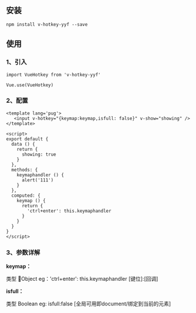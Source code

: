 ## 安装

```
npm install v-hotkey-yyf --save
```
## 使用

### 1、引入

```
import VueHotkey from 'v-hotkey-yyf'
```
```
Vue.use(VueHotkey)
```

### 2、配置

```
<template lang='pug'>
   <input v-hotkey="{keymap:keymap,isfull: false}" v-show="showing" />
</template>

<script>
export default {
  data () {
    return {
      showing: true
    }
  },
  methods: {
    keymaphandler () {
      alert('111')
    }
  },
  computed: {
    keymap () {
      return {
        'ctrl+enter': this.keymaphandler
      }
    }
  }
}
</script>
```
### 3、参数详解

**keymap：**

类型 Object
eg：'ctrl+enter': this.keymaphandler [键位]:[回调]


**isfull：**

类型 Boolean
eg: isfull:false [全局可用即document/绑定到当前的元素]